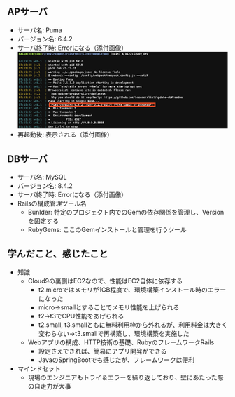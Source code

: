##  APサーバ
- サーバ名: Puma
- バージョン名: 6.4.2
- サーバ終了時: Errorになる（添付画像）
![03-01-01](https://github.com/pikogappa/RaiseTech-AWS/blob/images/03-01-01_PumaVersion.png)
- 再起動後: 表示される（添付画像）
## DBサーバ
- サーバ名: MySQL
- バージョン名: 8.4.2
- サーバ終了時: Errorになる（添付画像）
- Railsの構成管理ツール名
  - Bunlder:  特定のプロジェクト内でのGemの依存関係を管理し、Versionを固定する
  - RubyGems: ここのGemインストールと管理を行うツール
## 学んだこと、感じたこと
- 知識
  - Cloud9の裏側はEC2なので、性能はEC2自体に依存する
    - t2.microではメモリが1GB程度で、環境構築インストール時のエラーになった
    - micro→smallとすることでメモリ性能を上げられる
    - t2→t3でCPU性能をあげられる
    - t2.small, t3.smallともに無料利用枠から外れるが、利用料金は大きく変わらない→t3.smallで再構築し、環境構築を実施した
  - Webアプリの構成、HTTP技術の基礎、RubyのフレームワークRails
    - 設定さえできれば、簡易にアプリ開発ができる
    - JavaのSpringBootでも感じたが、フレームワークは便利
 - マインドセット
    - 現場のエンジニアもトライ＆エラーを繰り返しており、壁にあたった際の自走力が大事
